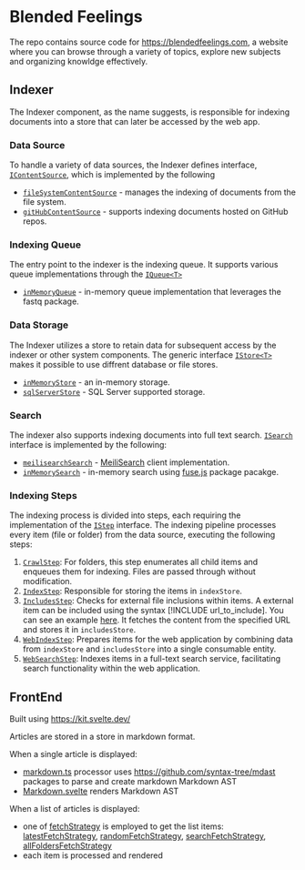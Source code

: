 # Blended Feelings
The repo contains source code for https://blendedfeelings.com,
a website where you can browse through a variety of topics, explore new subjects and organizing knowldge effectively.

## Indexer

The Indexer component, as the name suggests, is responsible for indexing documents into a store that can later be accessed by the web app.

### Data Source

To handle a variety of data sources, the Indexer defines interface, [`IContentSource`](src/indexer/lib/contentSource/contentSource.ts), which is implemented by the following 

- [`fileSystemContentSource`](src/indexer/lib/contentSource/fileSystemContentSource.ts) - manages the indexing of documents from the file system.
- [`gitHubContentSource`](src/indexer/lib/contentSource/gitHubContentSource.ts) - supports indexing documents hosted on GitHub repos.

### Indexing Queue

The entry point to the indexer is the indexing queue. It supports various queue implementations through the [`IQueue<T>`](src/indexer/lib/queue/index.ts)
- [`inMemoryQueue`](src/indexer/lib/queue/inMemoryQueue.ts) - in-memory queue implementation that leverages the fastq package.

### Data Storage

The Indexer utilizes a store to retain data for subsequent access by the indexer or other system components. The generic interface [`IStore<T>`](/src/indexer/lib/store/index.ts) makes it possible to use diffrent database or file stores.

- [`inMemoryStore`](src/indexer/lib/store/inMemoryStore.ts) - an in-memory storage.
- [`sqlServerStore`](src/indexer/lib/store/sqlServerStore.ts) -  SQL Server supported storage.

### Search
The indexer also supports indexing documents into full text search. [`ISearch`](src/indexer/lib/search/index.ts) interface is implemented by the following:

- [`meilisearchSearch`](src/indexer/lib/search/meilisearchSearch.ts) - [MeiliSearch](https://www.meilisearch.com/) client implementation.
- [`inMemorySearch`](src/indexer/lib/search/inMemorySearch.ts) - in-memory search using [fuse.js](https://www.fusejs.io/) package pacakge.

### Indexing Steps

The indexing process is divided into steps, each requiring the implementation of the [`IStep`](src/indexer/lib/indexer/index.ts) interface. The indexing pipeline processes every item (file or folder) from the data source, executing the following steps:

1. [`CrawlStep`](src/indexer/lib/indexer/crawlStep.ts): For folders, this step enumerates all child items and enqueues them for indexing. Files are passed through without modification.
2. [`IndexStep`](src/indexer/lib/indexer/indexStep.ts): Responsible for storing the items in `indexStore`.
3. [`IncludesStep`](src/indexer/lib/indexer/includesStep.ts): Checks for external file inclusions within items. A external item can be included using the syntax [!INCLUDE url_to_include]. You can see an example [here](https://github.com/BlendedFeelings/software/blob/main/algorithms/sort/bubble-sort-algorithm.md). It fetches the content from the specified URL and stores it in `includesStore`.
4. [`WebIndexStep`](src/indexer/lib/indexer/webIndexStep.ts): Prepares items for the web application by combining data from `indexStore` and `includesStore` into a single consumable entity.
5. [`WebSearchStep`](src/indexer/lib/indexer/webSearchStep.ts): Indexes items in a full-text search service, facilitating search functionality  within the web application.


## FrontEnd

Built using https://kit.svelte.dev/

Articles are stored in a store in markdown format.

When a single article is displayed:
- [markdown.ts](src/web/src/lib/markdown/processor/markdown.ts) processor uses https://github.com/syntax-tree/mdast packages to parse and create markdown Markdown AST
- [Markdown.svelte](src/web/src/lib/markdown/components/Markdown.svelte) renders Markdown AST

When a list of articles is displayed:
- one of [fetchStrategy](src/web/src/lib/webIndex/fetchStrategy.ts) is employed to get the list items: [latestFetchStrategy](src/web/src/lib/webIndex/latestFetchStrategy.ts), [randomFetchStrategy](src/web/src/lib/webIndex/randomFetchStrategy.ts), [searchFetchStrategy](src/web/src/lib/webIndex/searchFetchStrategy.ts), [allFoldersFetchStrategy](src/web/src/lib/webIndex/allFoldersFetchStrategy.ts)
- each item is processed and rendered


